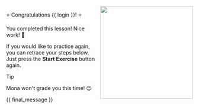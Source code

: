 <img src="https://octodex.github.com/images/welcometocat.png" align="right" height="250px" />

⭐️ Congratulations {{ login }}! ⭐️

You completed this lesson! Nice work! 🥳

If you would like to practice again, you can retrace your steps below. Just press the **Start Exercise** button again.

> [!TIP]
> Mona won't grade you this time! 😉

{{ final_message }}
